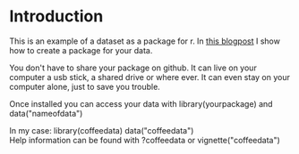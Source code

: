 # Introduction

This is an example of a dataset as a package for r.
In [this blogpost](link) I show how to create a package for your data.

You don't have to share your package on github. It can live on your
computer a usb stick, a shared drive or where ever.
It can even stay on your computer alone, just to save you trouble.

Once installed you can access your data with library(yourpackage) and data("nameofdata")


In my case:
library(coffeedata)
data("coffeedata")  
Help information can be found with ?coffeedata or
vignette("coffeedata")